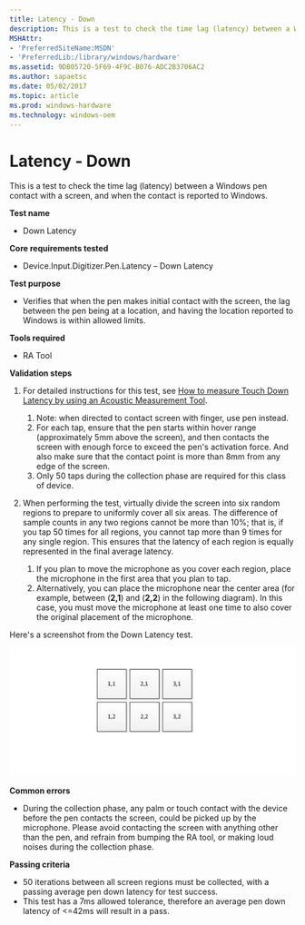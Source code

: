 ```yaml
---
title: Latency - Down
description: This is a test to check the time lag (latency) between a Windows pen contact with a screen, and when the contact is reported to Windows.
MSHAttr:
- 'PreferredSiteName:MSDN'
- 'PreferredLib:/library/windows/hardware'
ms.assetid: 9DB05720-5F69-4F9C-B076-ADC2B3706AC2
ms.author: sapaetsc
ms.date: 05/02/2017
ms.topic: article
ms.prod: windows-hardware
ms.technology: windows-oem
---
```


# Latency - Down


This is a test to check the time lag (latency) between a Windows pen contact with a screen, and when the contact is reported to Windows.

**Test name**

-   Down Latency

**Core requirements tested**

-   Device.Input.Digitizer.Pen.Latency – Down Latency

**Test purpose**

-   Verifies that when the pen makes initial contact with the screen, the lag between the pen being at a location, and having the location reported to Windows is within allowed limits.

**Tools required**

-   RA Tool

**Validation steps**

1. For detailed instructions for this test, see [How to measure Touch Down Latency by using an Acoustic Measurement Tool](https://msdn.microsoft.com/library/windows/hardware/dn195876).
    1. Note: when directed to contact screen with finger, use pen instead.
    2. For each tap, ensure that the pen starts within hover range (approximately 5mm above the screen), and then contacts the screen with enough force to exceed the pen's activation force. And also make sure that the contact point is more than 8mm from any edge of the screen.
    3. Only 50 taps during the collection phase are required for this class of device.

2. When performing the test, virtually divide the screen into six random regions to prepare to uniformly cover all six areas. The difference of sample counts in any two regions cannot be more than 10%; that is, if you tap 50 times for all regions, you cannot tap more than 9 times for any single region. This ensures that the latency of each region is equally represented in the final average latency.
    1. If you plan to move the microphone as you cover each region, place the microphone in the first area that you plan to tap.
    2. Alternatively, you can place the microphone near the center area (for example, between (**2,1**) and (**2,2**) in the following diagram). In this case, you must move the microphone at least one time to also cover the original placement of the microphone.

Here's a screenshot from the Down Latency test.

![screenshot from the down latency test for a windows pen device.](../images/pen-test-latdown.png)

**Common errors**

-   During the collection phase, any palm or touch contact with the device before the pen contacts the screen, could be picked up by the microphone. Please avoid contacting the screen with anything other than the pen, and refrain from bumping the RA tool, or making loud noises during the collection phase.

**Passing criteria**

-   50 iterations between all screen regions must be collected, with a passing average pen down latency for test success.
-   This test has a 7ms allowed tolerance, therefore an average pen down latency of &lt;=42ms will result in a pass.

